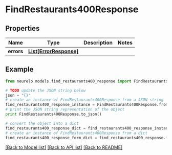 # FindRestaurants400Response


## Properties
Name | Type | Description | Notes
------------ | ------------- | ------------- | -------------
**errors** | [**List[ErrorResponse]**](ErrorResponse.md) |  | 

## Example

```python
from neurelo.models.find_restaurants400_response import FindRestaurants400Response

# TODO update the JSON string below
json = "{}"
# create an instance of FindRestaurants400Response from a JSON string
find_restaurants400_response_instance = FindRestaurants400Response.from_json(json)
# print the JSON string representation of the object
print FindRestaurants400Response.to_json()

# convert the object into a dict
find_restaurants400_response_dict = find_restaurants400_response_instance.to_dict()
# create an instance of FindRestaurants400Response from a dict
find_restaurants400_response_form_dict = find_restaurants400_response.from_dict(find_restaurants400_response_dict)
```
[[Back to Model list]](../README.md#documentation-for-models) [[Back to API list]](../README.md#documentation-for-api-endpoints) [[Back to README]](../README.md)


